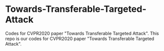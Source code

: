 # Towards-Transferable-Targeted-Attack
Codes for CVPR2020 paper "Towards Transferable Targeted Attack".
This repo is our codes for CVPR2020 paper "Towards Transferable Targeted Attack".
